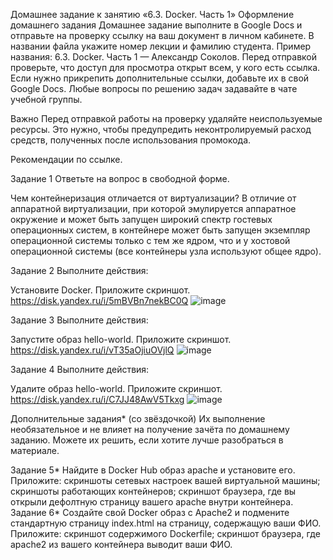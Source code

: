 Домашнее задание к занятию «6.3. Docker. Часть 1»
Оформление домашнего задания
Домашнее задание выполните в Google Docs и отправьте на проверку ссылку на ваш документ в личном кабинете.
В названии файла укажите номер лекции и фамилию студента. Пример названия: 6.3. Docker. Часть 1 — Александр Соколов.
Перед отправкой проверьте, что доступ для просмотра открыт всем, у кого есть ссылка. Если нужно прикрепить дополнительные ссылки, добавьте их в свой Google Docs.
Любые вопросы по решению задач задавайте в чате учебной группы.

Важно
Перед отправкой работы на проверку удаляйте неиспользуемые ресурсы. Это нужно, чтобы предупредить неконтролируемый расход средств, полученных после использования промокода.

Рекомендации по ссылке.

Задание 1
Ответьте на вопрос в свободной форме.

Чем контейнеризация отличается от виртуализации?
В отличие от аппаратной виртуализации, при которой эмулируется аппаратное окружение и может быть запущен широкий спектр гостевых операционных систем, в контейнере может быть запущен экземпляр операционной системы только с тем же ядром, что и у хостовой операционной системы (все контейнеры узла используют общее ядро).

Задание 2
Выполните действия:

Установите Docker.
Приложите скриншот.
https://disk.yandex.ru/i/5mBVBn7nekBC0Q
![image](https://user-images.githubusercontent.com/86907205/211820171-3e87050d-bde0-46db-8ab6-7b33318e8ee2.png)

Задание 3
Выполните действия:

Запустите образ hello-world.
Приложите скриншот.
https://disk.yandex.ru/i/vT35aOjiuOVjlQ
![image](https://user-images.githubusercontent.com/86907205/211805440-d5b632f5-f2fe-476c-a6d2-43e60a2bfe02.png)

Задание 4
Выполните действия:

Удалите образ hello-world.
Приложите скриншот.
https://disk.yandex.ru/i/C7JJ48AwV5Tkxg
![image](https://user-images.githubusercontent.com/86907205/211805489-f0ad14d3-4c7f-4b80-b65e-17107adc9444.png)


Дополнительные задания* (со звёздочкой)
Их выполнение необязательное и не влияет на получение зачёта по домашнему заданию. Можете их решить, если хотите лучше разобраться в материале.

Задание 5*
Найдите в Docker Hub образ apache и установите его.
Приложите:
скриншоты сетевых настроек вашей виртуальной машины;
скриншоты работающих контейнеров;
скриншот браузера, где вы открыли дефолтную страницу вашего apache внутри контейнера.
Задание 6*
Создайте свой Docker образ с Apache2 и подмените стандартную страницу index.html на страницу, содержащую ваши ФИО.
Приложите:
скриншот содержимого Dockerfile;
скриншот браузера, где apache2 из вашего контейнера выводит ваши ФИО.
